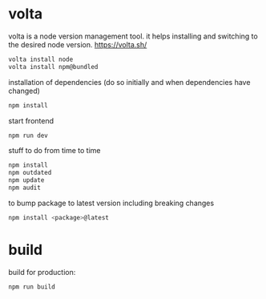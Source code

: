 # volta

volta is a node version management tool. it helps installing and switching to the desired node version.
https://volta.sh/

```sh
volta install node
volta install npm@bundled
```

installation of dependencies (do so initially and when dependencies have changed)

```sh
npm install
```

start frontend

```sh
npm run dev
```

stuff to do from time to time

```sh
npm install
npm outdated
npm update
npm audit
```

to bump package to latest version including breaking changes

```sh
npm install <package>@latest
```

# build

build for production:

```sh
npm run build
```
